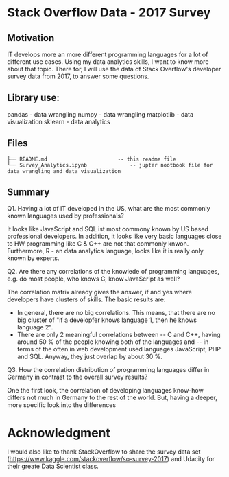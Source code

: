 # Stack Overflow Data - 2017 Survey

## Motivation
IT develops more an more different programming languages for a lot of different use cases. Using my data analytics skills, I want to know more about that topic. There for, I will use the data of Stack Overflow's developer survey data from 2017, to answer some questions.

## Library use:

pandas - data wrangling
numpy - data wrangling
matplotlib - data visualization
sklearn - data analytics

## Files 

```
├── README.md						-- this readme file
└── Survey_Analytics.ipynb				-- jupter nootbook file for data wrangling and data visualization

```

## Summary
Q1. Having a lot of IT developed in the US, what are the most commonly known languages used by professionals?

It looks like JavaScript and SQL ist most commony known by US based professional developers. In addition, it looks like very basic languages close to HW programming like C & C++ are not that commonly knwon. Furthermore, R - an data analytics language, looks like it is really only known by experts.

Q2. Are there any correlations of the knowlede of programming languages, e.g. do most people, who knows C, know JavaScript as well?

The correlation matrix already gives the answer, if and yes where developers have clusters of skills. The basic results are:
- In general, there are no big correlations. This means, that there are no big cluster of "if a developfer knows language 1, then he knows language 2".
- There are only 2 meaningful correlations between
-- C and C++, having around 50 % of the people knowing both of the languages and
-- in terms of the often in web development used languages JavaScript, PHP and SQL. Anyway, they just overlap by about 30 %. 

Q3. How the correlation distribution of programming languages differ in Germany in contrast to the overall survey results?

One the first look, the correlation of developing languages know-how differs not much in Germany to the rest of the world. But, having a deeper, more specific look into the differences

# Acknowledgment
I would also like to thank StackOverflow to share the survey data set (https://www.kaggle.com/stackoverflow/so-survey-2017) and Udacity for their greate Data Scientist class.

